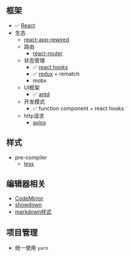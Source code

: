 ## 框架

* ✅ [React](https://reactjs.org/ 'react')
* 生态
  + [react-app-rewired](https://github.com/timarney/react-app-rewired)
  + 路由
    - [react-router](http://react-guide.github.io/react-router-cn/ 'react rputer')
  + 状态管理
    - ✅ [react hooks](https://react.docschina.org/docs/hooks-intro.html 'react hooks')
    - ✅ [redux](https://www.redux.org.cn/ 'redux') + rematch
    - mobx
  + UI框架
    - ✅ [antd](https://ant.design/docs/react/introduce-cn 'antd')
  + 开发模式
    - ✅ function component + react hooks
  + http请求
    - [axios](https://github.com/axios/axios 'axios')

## 样式

* pre-compiler
  + [less](http://lesscss.org/ 'less')

## 编辑器相关

* [CodeMirror](!https://codemirror.net/ 'CodeMirror')
* [showdown](!http://showdownjs.com/ 'showdown')
* [markdown样式](!https://gist.github.com/xiaolai/aa190255b7dde302d10208ae247fc9f2)

## 项目管理

  + 统一使用 `yarn` 


